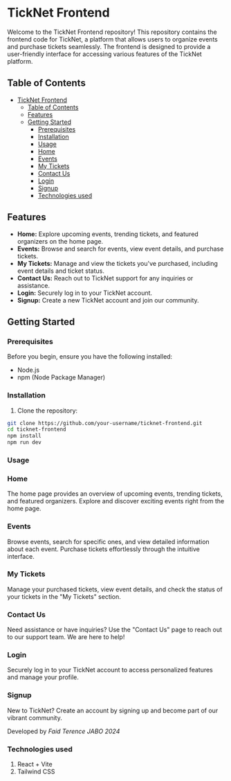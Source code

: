 # TickNet Frontend

Welcome to the TickNet Frontend repository! This repository contains the frontend code for TickNet, a platform that allows users to organize events and purchase tickets seamlessly. The frontend is designed to provide a user-friendly interface for accessing various features of the TickNet platform.

## Table of Contents

- [TickNet Frontend](#ticknet-frontend)
  - [Table of Contents](#table-of-contents)
  - [Features](#features)
  - [Getting Started](#getting-started)
    - [Prerequisites](#prerequisites)
    - [Installation](#installation)
    - [Usage](#usage)
    - [Home](#home)
    - [Events](#events)
    - [My Tickets](#my-tickets)
    - [Contact Us](#contact-us)
    - [Login](#login)
    - [Signup](#signup)
    - [Technologies used](#technologies-used)

## Features

- **Home:** Explore upcoming events, trending tickets, and featured organizers on the home page.
- **Events:** Browse and search for events, view event details, and purchase tickets.
- **My Tickets:** Manage and view the tickets you've purchased, including event details and ticket status.
- **Contact Us:** Reach out to TickNet support for any inquiries or assistance.
- **Login:** Securely log in to your TickNet account.
- **Signup:** Create a new TickNet account and join our community.

## Getting Started

### Prerequisites

Before you begin, ensure you have the following installed:

- Node.js
- npm (Node Package Manager)

### Installation

1. Clone the repository:

```bash
git clone https://github.com/your-username/ticknet-frontend.git
cd ticknet-frontend
npm install
npm run dev
```

### Usage

### Home

The home page provides an overview of upcoming events, trending tickets, and featured organizers. Explore and discover exciting events right from the home page.
### Events

Browse events, search for specific ones, and view detailed information about each event. Purchase tickets effortlessly through the intuitive interface.
### My Tickets

Manage your purchased tickets, view event details, and check the status of your tickets in the "My Tickets" section.
### Contact Us

Need assistance or have inquiries? Use the "Contact Us" page to reach out to our support team. We are here to help!
### Login

Securely log in to your TickNet account to access personalized features and manage your profile.
### Signup

New to TickNet? Create an account by signing up and become part of our vibrant community.


Developed by **Faid Terence JABO* 2024*

### Technologies used

1. React + Vite
2. Tailwind CSS
